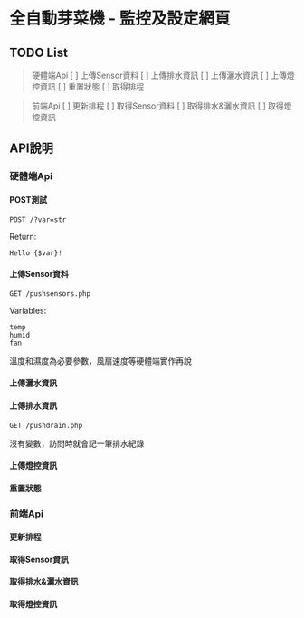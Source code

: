 # 全自動芽菜機 - 監控及設定網頁

## TODO List
>硬體端Api
[ ] 上傳Sensor資料
[ ] 上傳排水資訊
[ ] 上傳灑水資訊
[ ] 上傳燈控資訊
[ ] 重置狀態
[ ] 取得排程

>前端Api
[ ] 更新排程
[ ] 取得Sensor資料
[ ] 取得排水&灑水資訊
[ ] 取得燈控資訊

## API說明

### 硬體端Api
#### POST測試
```
POST /?var=str
```
Return:
```
Hello {$var}!
```

#### 上傳Sensor資料
```
GET /pushsensors.php
```
Variables:
```
temp
humid
fan
```
溫度和濕度為必要參數，風扇速度等硬體端實作再說

#### 上傳灑水資訊

#### 上傳排水資訊
```
GET /pushdrain.php
```
沒有變數，訪問時就會記一筆排水紀錄

#### 上傳燈控資訊

#### 重置狀態

### 前端Api
#### 更新排程

#### 取得Sensor資訊

#### 取得排水&灑水資訊

#### 取得燈控資訊